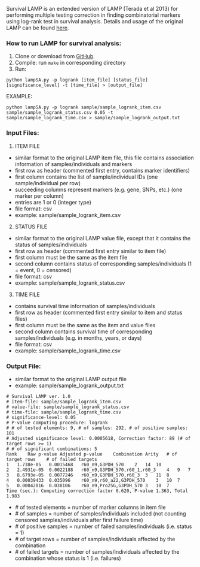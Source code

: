 
Survival LAMP is an extended version of LAMP (Terada et al 2013) for performing multiple testing correction in finding combinatorial markers using log-rank test in survival analysis. Details and usage of the original LAMP can be found [here](http://a-terada.github.io/lamp/).


### How to run LAMP for survival analysis:
1. Clone or download from [GitHub](https://github.com/rtrelator/SurvivalLAMP).
2. Compile: run `make` in corresponding directory
3. Run: 
```
python lampSA.py -p logrank [item_file] [status_file] [significance_level] -t [time_file] > [output_file]
```
EXAMPLE: 
```
python lampSA.py -p logrank sample/sample_logrank_item.csv sample/sample_logrank_status.csv 0.05 -t sample/sample_logrank_time.csv > sample/sample_logrank_output.txt
```


### Input Files:
1. ITEM FILE
- similar format to the original LAMP item file, this file contains association information of samples/individuals and markers
- first row as header (commented first entry, contains marker identifiers)
- first column contains the list of sample/individual IDs (one sample/individual per row)
- succeeding columns represent markers (e.g. gene, SNPs, etc.) (one marker per column)
- entries are 1 or 0 (integer type)
- file format: csv
- example: sample/sample_logrank_item.csv


2. STATUS FILE
- similar format to the original LAMP value file, except that it contains the status of samples/individuals
- first row as header (commented first entry similar to item file)
- first column must be the same as the item file 
- second column contains status of corresponding samples/individuals (1 = event, 0 = censored)
- file format: csv
- example: sample/sample_logrank_status.csv


3. TIME FILE
- contains survival time information of samples/individuals
- first row as header (commented first entry similar to item and status files)
- first column must be the same as the item and value files 
- second column contains survival time of corresponding samples/individuals (e.g. in months, years, or days)
- file format: csv
- example: sample/sample_logrank_time.csv


### Output File:
- similar format to the original LAMP output file
- example: sample/sample_logrank_output.txt
```
# Survival LAMP ver. 1.0
# item-file: sample/sample_logrank_item.csv
# value-file: sample/sample_logrank_status.csv
# time-file: sample/sample_logrank_time.csv
# significance-level: 0.05
# P-value computing procedure: logrank
# # of tested elements: 9, # of samples: 292, # of positive samples: 101
# Adjusted significance level: 0.0005618, Correction factor: 89 (# of target rows >= 1)
# # of significant combinations: 5
Rank	Raw p-value	Adjusted p-value	Combination	Arity	# of target rows	# of failed targets
1	1.738e-05	0.0015468	r60_n9,G3PDH_570	2	14	10
2	2.4931e-05	0.0022188	r60_n9,G3PDH_570,r60_1,r60_3	4	9	7
3	8.6793e-05	0.0077246	r60_n9,G3PDH_570,r60_3	3	11	8
4	0.00039433	0.035096	r60_n9,r60_a22,G3PDH_570	3	10	7
5	0.00042816	0.038106	r60_n9,Pro25G,G3PDH_570	3	10	7
Time (sec.): Computing correction factor 0.620, P-value 1.363, Total 1.983
```

- *#* of tested elements = number of marker columns in item file
- *#* of samples = number of samples/individuals included (not counting censored samples/individuals after first failure time)
- *#* of positive samples = number of failed samples/individuals (i.e. status = 1)
- *#* of target rows = number of samples/individuals affected by the combination
- *#* of failed targets = number of samples/individuals affected by the combination whose status is 1 (i.e. failures)
